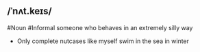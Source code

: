 ## /ˈnʌt.keɪs/
#Noun #Informal
someone who behaves in an extremely silly way

- Only complete nutcases like myself swim in the sea in winter